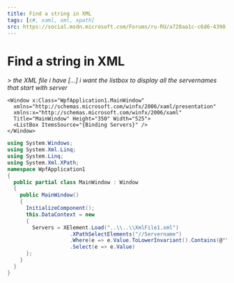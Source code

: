 ```yaml
---
title: Find a string in XML
tags: [c#, xaml, xml, xpath]
src: https://social.msdn.microsoft.com/Forums/ru-RU/a728aa1c-c6d6-4390-bdf3-ff145823e899/find-a-string-in-xml?forum=csharplanguage
---
```

# Find a string in XML
*> the XML file i have [...] i want the listbox to display all the servernames that start with server*
```xaml
<Window x:Class="WpfApplication1.MainWindow"
  xmlns="http://schemas.microsoft.com/winfx/2006/xaml/presentation"
  xmlns:x="http://schemas.microsoft.com/winfx/2006/xaml"
  Title="MainWindow" Height="350" Width="525">
  <ListBox ItemsSource="{Binding Servers}" />
</Window>
```
```c#
using System.Windows;
using System.Xml.Linq;
using System.Linq;
using System.Xml.XPath;
namespace WpfApplication1
{
  public partial class MainWindow : Window
  {
    public MainWindow()
    {
      InitializeComponent();
      this.DataContext = new
      {
        Servers = XElement.Load("..\\..\\XmlFile1.xml")
                    .XPathSelectElements("//Servername")
                    .Where(e => e.Value.ToLowerInvariant().Contains(@"\server"))
                    .Select(e => e.Value)
      };
    }
  }
}
```

